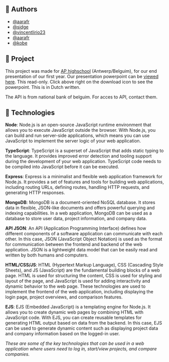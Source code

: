## 👤 Authors

- [@aarafr](https://github.com/aarafr)
- [@sidge](https://github.com/Sidge4real)
- [@vincentlirio23](https://github.com/vincentlirio23)
- [@aarafr](https://github.com/aarafr)
- [@kobe](https://github.com)

## 💼 Project

This project was made for [AP highschool](https://www.ap.be/en/homepage) (Antwerp/Belguim), for our end presentation of our first year.
Our presentation powerpoint can be [viewed here](https://github.com/Sidge4real/cashcord/blob/main/docs/Presentatie.ppsx). This read-only. Click above right on the download icon to see the powerpoint. This is in Dutch written.

The API is from national bank of belguim. For acces to API, contact them.

## 🚀 Technologies

**Node**:
Node.js is an open-source JavaScript runtime environment that allows you to execute JavaScript outside the browser. With Node.js, you can build and run server-side applications, which means you can use JavaScript to implement the server logic of your web application.

**TypeScript**:
TypeScript is a superset of JavaScript that adds static typing to the language. It provides improved error detection and tooling support during the development of your web application. TypeScript code needs to be compiled into JavaScript before it can be executed.

**Express**:
Express is a minimalist and flexible web application framework for Node.js. It provides a set of features and tools for building web applications, including routing URLs, defining routes, handling HTTP requests, and generating HTTP responses.

**MongoDB**:
MongoDB is a document-oriented NoSQL database. It stores data in flexible, JSON-like documents and offers powerful querying and indexing capabilities. In a web application, MongoDB can be used as a database to store user data, project information, and company data.

**API JSON**:
An API (Application Programming Interface) defines how different components of a software application can communicate with each other. In this case, JSON (JavaScript Object Notation) is used as the format for communication between the frontend and backend of the web application. JSON is a lightweight data model that can be easily read and written by both humans and computers.

**HTML/CSS/JS**:
HTML (Hypertext Markup Language), CSS (Cascading Style Sheets), and JS (JavaScript) are the fundamental building blocks of a web page. HTML is used for structuring the content, CSS is used for styling and layout of the page, and JavaScript is used for adding interactivity and dynamic behavior to the web page. These technologies are used to implement the frontend of the web application, including displaying the login page, project overviews, and comparison features.

**EJS**:
EJS (Embedded JavaScript) is a templating engine for Node.js. It allows you to create dynamic web pages by combining HTML with JavaScript code. With EJS, you can create reusable templates for generating HTML output based on data from the backend. In this case, EJS can be used to generate dynamic content such as displaying project data and company information based on the logged-in user.

_These are some of the key technologies that can be used in a web application where users need to log in, start/view projects, and compare companies._
